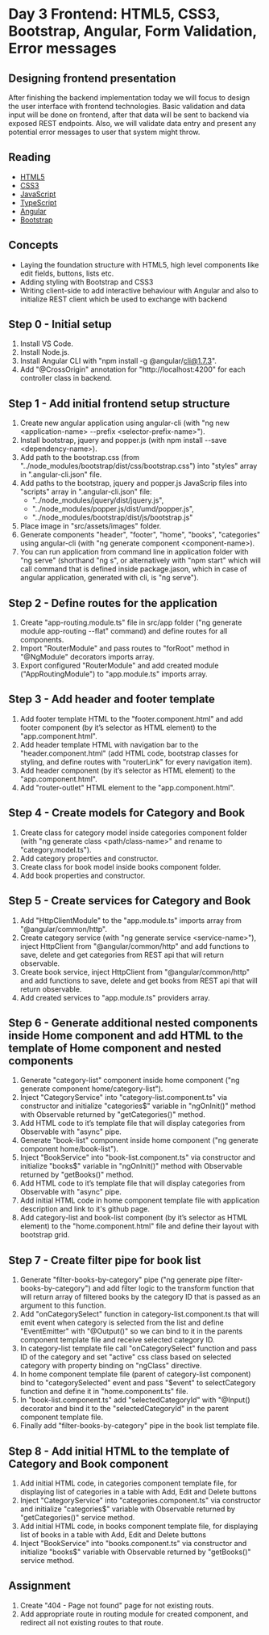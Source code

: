 
Day 3 Frontend: HTML5, CSS3, Bootstrap, Angular, Form Validation, Error messages
==================================================================================

Designing frontend presentation
-------------------------------

After finishing the backend implementation today we will focus to design the user interface with frontend technologies.
Basic validation and data input will be done on frontend, after that data will be sent to backend via exposed REST endpoints.
Also, we will validate data entry and present any potential error messages to user that system might throw. 

Reading
-------

*   [HTML5](https://dev.w3.org/html5/html-author/)
*   [CSS3](https://www.w3schools.com/cssref/)
*   [JavaScript](https://developer.mozilla.org/en-US/docs/Web/JavaScript/Reference)
*   [TypeScript](https://www.typescriptlang.org/docs)
*   [Angular](https://angular.io/docs)
*   [Bootstrap](https://getbootstrap.com/docs)

Concepts
--------

*   Laying the foundation structure with HTML5, high level components like edit fields, buttons, lists etc.
*   Adding styling with Bootstrap and CSS3
*   Writing client-side to add interactive behaviour with Angular and also to initialize REST client which be used to exchange with backend

Step 0 - Initial setup
-------------------------------

1. Install VS Code.
2. Install Node.js.
3. Install Angular CLI with "npm install -g @angular/cli@1.7.3".
4. Add "@CrossOrigin" annotation for "http://localhost:4200" for each controller class in backend.

Step 1 - Add initial frontend setup structure
-------------------------------
1. Create new angular application using angular-cli (with "ng new \<application-name\> --prefix \<selector-prefix-name\>").
2. Install bootstrap, jquery and popper.js (with npm install --save \<dependency-name\>).
3. Add path to the bootstrap.css (from "../node_modules/bootstrap/dist/css/bootstrap.css") into "styles" array in ".angular-cli.json" file.
4. Add paths to the bootstrap, jquery and popper.js JavaScrip files into "scripts" array in ".angular-cli.json" file:
	* "../node_modules/jquery/dist/jquery.js",
	* "../node_modules/popper.js/dist/umd/popper.js",
	* "../node_modules/bootstrap/dist/js/bootstrap.js"
5. Place image in "src/assets/images" folder.
6. Generate components "header", "footer", "home", "books", "categories" using angular-cli (with "ng generate component \<component-name\>).
7. You can run application from command line in application folder with "ng serve" (shorthand "ng s", or alternatively with "npm start" which will call command that is defined inside package.jason, which in case of angular application, generated with cli, is "ng serve").

Step 2 - Define routes for the application
-------------------------------
1. Create "app-routing.module.ts" file in src/app folder ("ng generate module app-routing --flat" command) and define routes for all components.
2. Import "RouterModule" and pass routes to "forRoot" method in "@NgModule" decorators imports array.
3. Export configured "RouterModule" and add created module ("AppRoutingModule") to "app.module.ts" imports array.

Step 3 - Add header and footer template
-------------------------------
1. Add  footer template HTML to the "footer.component.html" and add footer component (by it’s selector as HTML element) to the "app.component.html".
2. Add  header template HTML with navigation bar to the "header.component.html" (add HTML code, bootstrap classes for styling, and define routes with "routerLink" for every navigation item).
3. Add header component (by it’s selector as HTML element) to the "app.component.html".
4. Add "router-outlet" HTML element to the "app.component.html".

Step 4 - Create models for Category and Book
-------------------------------
1. Create class for category model inside categories component folder (with "ng generate class \<path/class-name\>" and rename to "category.model.ts").
2. Add category properties and constructor.
3. Create class for book model inside books component folder.
4. Add book properties and constructor.

Step 5 - Create services for Category and Book
-------------------------------
1. Add "HttpClientModule" to the "app.module.ts" imports array from "@angular/common/http".
2. Create category service (with "ng generate service \<service-name\>"), inject HttpClient from "@angular/common/http" and add functions to save, delete and get categories from REST api that will return observable.
3. Create book service, inject HttpClient from "@angular/common/http" and add functions to save, delete and get books from REST api that will return observable. 
4. Add created services to "app.module.ts" providers array.

Step 6 - Generate additional nested components inside Home component and add HTML to the template of Home component and nested components
-------------------------------
1. Generate  "category-list" component inside home component ("ng generate component home/category-list").
2. Inject "CategoryService" into "category-list.component.ts" via constructor and initialize "categories$" variable in "ngOnInit()" method with Observable returned by "getCategories()" method.
3. Add HTML code to it’s template file that will display categories from Observable with "async" pipe.
4. Generate  "book-list" component inside home component ("ng generate component home/book-list").
5. Inject "BookService" into "book-list.component.ts" via constructor and initialize "books$" variable in "ngOnInit()" method with Observable returned by "getBooks()" method.
6. Add HTML code to it’s template file that will display categories from Observable with "async" pipe.
7. Add initial HTML code in home component template file with application description and link to it's github page.
8. Add category-list and book-list component (by it’s selector as HTML element) to the "home.component.html" file and define their layout with bootstrap grid.

Step 7 - Create filter pipe for book list
-------------------------------
1. Generate "filter-books-by-category" pipe ("ng generate pipe filter-books-by-category") and add filter logic to the transform function that will return array of filtered books by the category ID that is passed as an argument to this function.
2. Add "onCategorySelect" function in category-list.component.ts that will emit event when category is selected from the list and define "EventEmitter" with  "@Output()" so we can bind to it in the parents component template file and receive selected category ID.
3. In category-list template file call "onCategorySelect" function and pass ID of the category and set "active" css class based on selected category with property binding on "ngClass" directive.
4. In home component template file (parent of category-list component) bind to "categorySelected" event and pass "$event" to selectCategory function and define it in "home.component.ts" file.
5. In "book-list.component.ts" add "selectedCategoryId" with "@Input() decorator and bind it to the "selectedCategoryId" in the parent component template file.
6. Finally add "filter-books-by-category" pipe in the book list template file.

Step 8 - Add initial HTML to the template of Category and Book component
-------------------------------
1. Add initial HTML code, in categories component template file, for displaying list of categories in a table with Add, Edit and Delete buttons
2. Inject "CategoryService" into "categories.component.ts" via constructor and initialize "categories$" variable with Observable returned by "getCategories()" service method.
3. Add initial HTML code, in books component template file, for displaying list of books in a table  with Add, Edit and Delete buttons
4. Inject "BookService" into "books.component.ts" via constructor and initialize "books$" variable with Observable returned by "getBooks()" service method.

Assignment
-------------------------------
1. Create "404 - Page not found" page for not existing routs.
2. Add appropriate route in routing module for created component, and redirect all not existing routes to that route.
